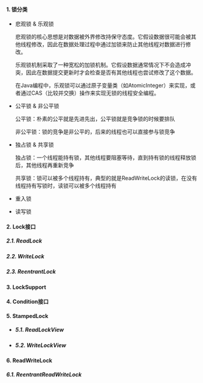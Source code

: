 #### 1. 锁分类

* 悲观锁 & 乐观锁

  悲观锁的核心思想是对数据被外界修改持保守态度。它假设数据很可能会被其他线程修改，因此在数据处理过程中通过加锁来防止其他线程对数据进行修改。

  乐观锁机制采取了一种宽松的加锁机制。它假设数据通常情况下不会造成冲突，因此在数据提交更新时才会检查是否有其他线程也尝试修改了这个数据。

  在Java编程中，乐观锁可以通过原子变量类（如AtomicInteger）来实现，或者通过CAS（比较并交换）操作来实现无锁的线程安全编程。

* 公平锁 & 非公平锁

  公平锁：朴素的公平就是先进先出，公平锁就是竞争锁的时候要排队

  非公平锁：锁的竞争是非公平的，后来的线程也可以直接参与锁竞争

* 独占锁 & 共享锁

  独占锁：一个线程能持有锁，其他线程要阻塞等待，直到持有锁的线程释放锁后，其他线程再重新竞争

  共享锁：锁可以被多个线程持有，典型的就是ReadWriteLock的读锁，在没有线程持有写锁时，读锁可以被多个线程持有

* 重入锁
* 读写锁

#### 2. Lock接口

##### 2.1. ReadLock

##### 2.2. WriteLock

##### 2.3. ReentrantLock

#### 3. LockSupport

#### 4. Condition接口

#### 5. StampedLock

* ##### 5.1. ReadLockView

* ##### 5.2. WriteLockView

#### 6. ReadWriteLock

##### 6.1. ReentrantReadWriteLock

